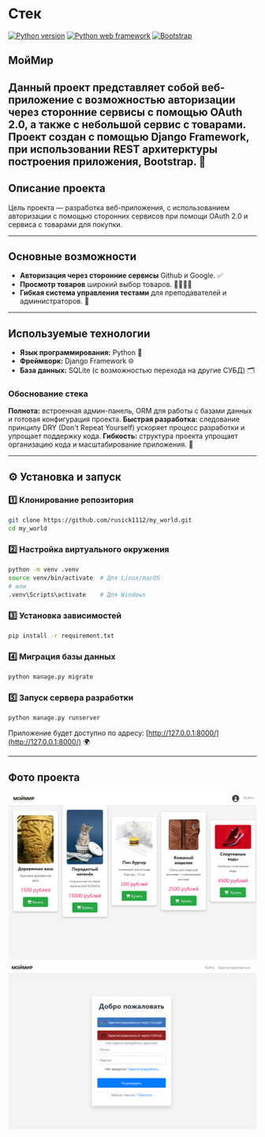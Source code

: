 # Стек
[![Python version](https://img.shields.io/static/v1?label=Python&logo=python&message=3.12.7&color=blue)](https://www.python.org/)
[![Python web framework](https://img.shields.io/static/v1?label=Django&logo=django&message=5.0.6&color=blue)](https://www.djangoproject.com/)
[![Bootstrap](https://img.shields.io/static/v1?label=Bootstrap&logo=bootstrap&message=5.3.2&color=purple)](https://getbootstrap.com/)


## МойМир
Данный проект представляет собой веб-приложение c возможностью авторизации через сторонние сервисы с помощью OAuth 2.0, а также с небольшой сервис с товарами. Проект создан с помощью Django Framework, при использовании REST архитерктуры построения приложения, Bootstrap. 📝
---

## Описание проекта
Цель проекта — разработка веб-приложения, с использованием авторизации с помощью сторонних сервисов при помощи OAuth 2.0 и сервиса с товарами для покупки.

---

## Основные возможности

- **Авторизация через сторонние сервисы** Github и Google. ✅
- **Просмотр товаров** широкий выбор товаров. 👩‍🎓🧑‍💻
- **Гибкая система управления тестами** для преподавателей и администраторов. 🔧

---

## Используемые технологии

- **Язык программирования:** Python 🐍
- **Фреймворк:** Django Framework 🌐
- **База данных:** SQLite (с возможностью перехода на другие СУБД) 🗂️

### Обоснование стека

**Полнота:** встроенная админ-панель, ORM для работы с базами данных и готовая конфигурация проекта.
**Быстрая разработка:** следование принципу DRY (Don't Repeat Yourself) ускоряет процесс разработки и упрощает поддержку кода.
**Гибкость:** структура проекта упрощает организацию кода и масштабирование приложения. 📏


---

## ⚙️ Установка и запуск

### 1️⃣ Клонирование репозитория

```bash
git clone https://github.com/rusick1112/my_world.git
cd my_world
```

### 2️⃣ Настройка виртуального окружения

```bash
python -m venv .venv
source venv/bin/activate  # Для Linux/macOS
# или
.venv\Scripts\activate    # Для Windows
```

### 3️⃣ Установка зависимостей

```bash
pip install -r requirement.txt
```

### 4️⃣ Миграция базы данных

```bash
python manage.py migrate
```

### 5️⃣ Запуск сервера разработки

```bash
python manage.py runserver
```

Приложение будет доступно по адресу: [http://127.0.0.1:8000/](http://127.0.0.1:8000/) 🌍

---

## Фото проекта

![главная страница](https://github.com/rusick1112/my_world/blob/main/%D0%A1%D0%BD%D0%B8%D0%BC%D0%BE%D0%BA%20%D1%8D%D0%BA%D1%80%D0%B0%D0%BD%D0%B0%202025-02-11%20144351.png?raw=true)
![OAuth2.0](https://github.com/rusick1112/my_world/blob/main/%D0%A1%D0%BD%D0%B8%D0%BC%D0%BE%D0%BA%20%D1%8D%D0%BA%D1%80%D0%B0%D0%BD%D0%B0%202025-02-11%20145419.png?raw=true)
